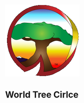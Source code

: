 ![Logo](https://raw.githubusercontent.com/WorldTreeCircle/WorldTreeCircle.github.io/master/images/WTC.gif)

# World Tree Cirlce